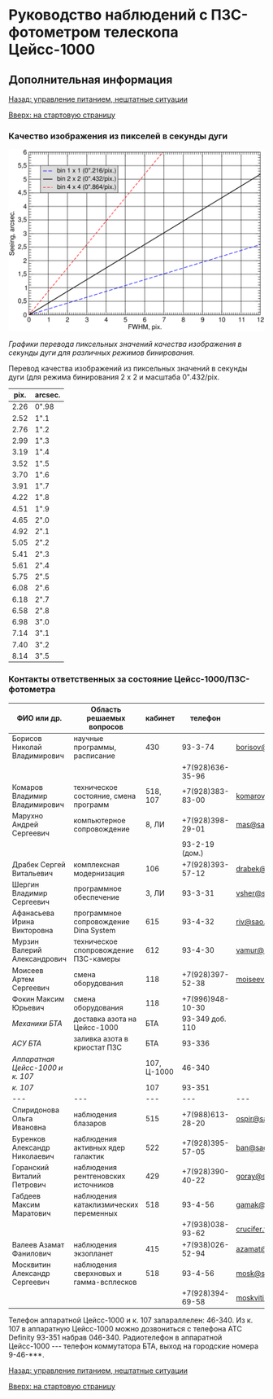 # Руководство наблюдений с ПЗС-фотометром телескопа Цейсс-1000

## Дополнительная информация

[Назад: управление питанием, нештатные ситуации](Neshtat.md)

[Вверх: на стартовую страницу](index.md)

### Качество изображения из пикселей в секунды дуги

![Графики перевода пиксельных значений качества изображения в секунды дуги для различных режимов бинирования.](pic/Scale.png)

  *Графики перевода пиксельных значений качества изображения в секунды дуги для различных режимов бинирования.*


Перевод качества изображений из пиксельных значений в секунды дуги 
(для режима бинирования 2 х 2 и масштаба 0".432/pix.

   pix. | arcsec.
   ---  | ---
   2.26 | 0".98
   2.52 | 1".1 
   2.76 | 1".2 
   2.99 | 1".3 
   3.19 | 1".4 
   3.52 | 1".5 
   3.70 | 1".6 
   3.91 | 1".7 
   4.22 | 1".8 
   4.51 | 1".9 
   4.65 | 2".0 
   4.92 | 2".1 
   5.05 | 2".2 
   5.41 | 2".3 
   5.61 | 2".4 
   5.75 | 2".5 
   6.08 | 2".6 
   6.18 | 2".7 
   6.58 | 2".8 
   6.98 | 3".0 
   7.14 | 3".1 
   7.40 | 3".2 
   8.14 | 3".5 

### Контакты ответственных за состояние Цейсс-1000/ПЗС-фотометра

ФИО или др.                               | Область решаемых вопросов                |  кабинет    | телефон          | e-mail
---                                       | ---                                      | ---         | ---              | ---
Борисов Николай Владимирович              | научные программы, расписание            |  430        | 93-3-74          | <borisov@sao.ru>
                                          |                                          |             | +7(928)636-35-96 | 
Комаров Владимир Владимирович             | техническое состояние, смена программ    |  518, 107   | +7(928)383-83-00 | <komarov@sao.ru>
Марухно Андрей Сергеевич                  | компьютерное сопровождение               |  8, ЛИ      | +7(928)398-29-01 | <mas@sao.ru>
                                          |                                          |             | 93-2-19 (дом.)   | 
Драбек Сергей Витальевич                  | комплексная модернизация                 |  106        | +7(928)393-57-12 | <drabek@sao.ru>
Шергин Владимир Сергеевич                 | программное обеспечение                  |  3, ЛИ      | 93-3-31          | <vsher@sao.ru> 
Афанасьева Ирина Викторовна               | программное сопровождение Dina System    |  615        | 93-4-32          | <riv@sao.ru>
Мурзин Валерий Александрович              | техническое спопровождение ПЗС-камеры    |  612        | 93-4-30          | <vamur@sao.ru>
Моисеев Артем Сергеевич                   | смена оборудования                       |  118        | +7(928)397-52-38 | <moiseevart1989@gmail.com>
Фокин Максим Юрьевич                      | смена оборудования                       |  118        | +7(996)948-10-30 |
*Механики БТА*                            | доставка азота на Цейсс-1000             |  БТА        | 93-349 доб. 110  |
*АСУ БТА*                                 | заливка азота в криостат ПЗС             |  БТА        | 93-336           |
*Аппаратная Цейсс-1000 и к. 107*          |                                          | 107, Ц-1000 | 46-340           |
*к. 107*                                  |                                          |  107        | 93-351           |
---                                       | ---                                      | ---         | ---              | ---
Спиридонова Ольга Ивановна                | наблюдения блазаров                      |  515        | +7(988)613-28-20 | <ospir@sao.ru>
Буренков Александр Николаевич             | наблюдения активных ядер галактик        |  522        | +7(928)395-57-05 | <ban@sao.ru>
Горанский Виталий Петрович                | наблюдения рентгеновских источников      |  429        | +7(928)390-40-22 | <goray@sao.ru>
Габдеев Максим Маратович                  | наблюдения катаклизмических переменных   |  518        | 93-4-56          | <gamak@sao.ru>
                                          |                                          |             | +7(938)038-93-62 | <crucifer.troll@gmail.com>
Валеев Азамат Фанилович                   | наблюдения экзопланет                    |  415        | +7(938)026-52-94 | <azamat@sao.ru> 
Москвитин Александр Сергеевич             | наблюдения сверхновых и гамма-всплесков  |  518        | 93-4-56          | <mosk@sao.ru>
                                          |                                          |             | +7(928)394-69-58 | <moskvitin.alexander@gmail.com>  

                                          
Телефон аппаратной Цейсс-1000 и к. 107 запараллелен: 46-340. Из к. 107 в аппаратную Цейсс-1000 можно дозвониться с телефона ATC Definity 93-351 набрав 046-340. 
Радиотелефон в аппаратной Цейсс-1000 --- телефон коммутатора БТА, выход на городские номера 9-46-***.


[Назад: управление питанием, нештатные ситуации](Neshtat.md)

[Вверх: на стартовую страницу](index.md)


